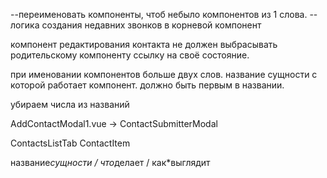 --переименовать компоненты, чтоб небыло компонентов из 1 слова.
--логика создания недавних звонков в корневой компонент

компонент редактирования контакта не должен выбрасывать родительскому компоненту ссылку на своё состояние.

при именовании компонентов больше двух слов. название сущности с которой работает компонент. должно быть первым в названии.

убираем числа из названий

AddContactModal1.vue -> ContactSubmitterModal

ContactsListTab
СontactItem

название*сущности / что*делает / как\*выглядит
